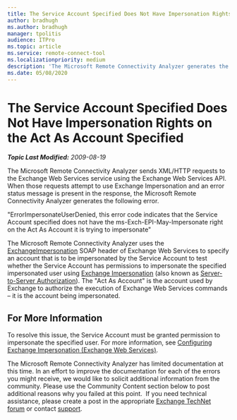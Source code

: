 ```yaml
---
title: The Service Account Specified Does Not Have Impersonation Rights on the Act As Account Specified
author: bradhugh
ms.author: bradhugh
manager: tpolitis
audience: ITPro 
ms.topic: article 
ms.service: remote-connect-tool
ms.localizationpriority: medium
description: 'The Microsoft Remote Connectivity Analyzer generates the following error: "ErrorImpersonateUserDenied, this error code indicates that the Service Account specified does not have the ms-Exch-EPI-May-Impersonate right on the Act As Account it is trying to impersonate"'
ms.date: 05/08/2020
---
```


# The Service Account Specified Does Not Have Impersonation Rights on the Act As Account Specified



_**Topic Last Modified:** 2009-08-19_

The Microsoft Remote Connectivity Analyzer sends XML/HTTP requests to the Exchange Web Services service using the Exchange Web Services API. When those requests attempt to use Exchange Impersonation and an error status message is present in the response, the Microsoft Remote Connectivity Analyzer generates the following error.

"ErrorImpersonateUserDenied, this error code indicates that the Service Account specified does not have the ms-Exch-EPI-May-Impersonate right on the Act As Account it is trying to impersonate"

The Microsoft Remote Connectivity Analyzer uses the [ExchangeImpersonation](https://go.microsoft.com/fwlink/?linkid=161948) SOAP header of Exchange Web Services to specify an account that is to be impersonated by the Service Account to test whether the Service Account has permissions to impersonate the specified impersonated user using [Exchange Impersonation](https://go.microsoft.com/fwlink/?linkid=161948) (also known as [Server-to-Server Authorization](https://go.microsoft.com/fwlink/?linkid=161951)). The "Act As Account" is the account used by Exchange to authorize the execution of Exchange Web Services commands – it is the account being impersonated.

<div>

## For More Information

To resolve this issue, the Service Account must be granted permission to impersonate the specified user. For more information, see [Configuring Exchange Impersonation (Exchange Web Services)](https://go.microsoft.com/fwlink/?linkid=161954).

The Microsoft Remote Connectivity Analyzer has limited documentation at this time. In an effort to improve the documentation for each of the errors you might receive, we would like to solicit additional information from the community. Please use the Community Content section below to post additional reasons why you failed at this point.  If you need technical assistance, please create a post in the appropriate [Exchange TechNet forum](https://go.microsoft.com/fwlink/?linkid=73420) or contact [support](https://go.microsoft.com/fwlink/?linkid=8158).

</div>

</div>

<span> </span>

</div>

</div>

</div>

